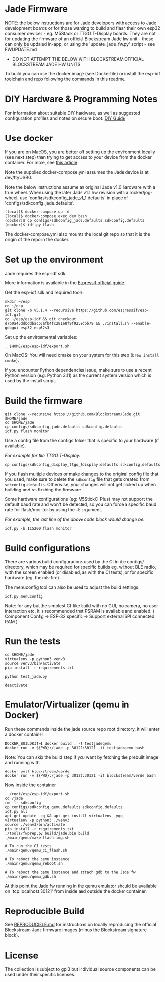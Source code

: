 # Jade Firmware

NOTE: the below instructions are for Jade developers with access to Jade development boards or for those wanting to build and flash their own esp32 consumer devices - eg. M5Stack or TTGO T-Display boards.
They are not for updating the firmware of an official Blockstream Jade hw unit - these can only be updated in-app, or using the 'update_jade_fw.py' script - see FWUPDATE.md

* DO NOT ATTEMPT THE BELOW WITH BLOCKSTREAM OFFICIAL BLOCKSTREAM JADE HW UNITS

To build you can use the docker image (see Dockerfile) or install the esp-idf toolchain and repo following the commands in this readme.

# DIY Hardware & Programming Notes
For information about suitable DIY hardware, as well as suggested configuration profiles and notes on secure boot.
[DIY Guide](./diy/)

# Use docker

If you are on MacOS, you are better off setting up the environment locally (see next step) than trying to get access to your device from the docker container. For more, see [this article](https://dev.to/rubberduck/using-usb-with-docker-for-mac-3fdd).

Note the supplied docker-compose.yml assumes the Jade device is at
dev/ttyUSB0.

Note the below instructions assume an original Jade v1.0 hardware with a true wheel.
When using the later Jade v1.1 hw revision with a rocker/jog-wheel, use 'configs/sdkconfig_jade_v1_1.defaults' in place of 'configs/sdkconfig_jade.defaults'.
```
(local)$ docker-compose up -d
(local)$ docker-compose exec dev bash
(docker)$ cp configs/sdkconfig_jade.defaults sdkconfig.defaults
(docker)$ idf.py flash
```

The docker-compose.yml also mounts the local git repo so that it is the
origin of the repo in the docker.

# Set up the environment

Jade requires the esp-idf sdk.

More information is available in the [Espressif official guide](https://docs.espressif.com/projects/esp-idf/en/v5.1.4/esp32/get-started/index.html).

Get the esp-idf sdk and required tools:

```
mkdir ~/esp
cd ~/esp
git clone -b v5.1.4 --recursive https://github.com/espressif/esp-idf.git
cd ~/esp/esp-idf && git checkout d7b0a45ddbddbac53afb4fc28168f9f9259dbb79 && ./install.sh --enable-gdbgui esp32 esp32s3
```

Set up the environmental variables:

```
. $HOME/esp/esp-idf/export.sh
```

On MacOS: You will need cmake on your system for this step (`brew install cmake`).

If you encounter Python dependencies issue, make sure to use a recent Python version (e.g. Python 3.11) as the current system version which is used by the install script.

# Build the firmware

```
git clone --recursive https://github.com/Blockstream/Jade.git $HOME/jade
cd $HOME/jade
cp configs/sdkconfig_jade.defaults sdkconfig.defaults
idf.py flash monitor
```
Use a config file from the configs folder that is specific to your hardware (if available).

_For example for the TTGO T-Display:_
```
cp configs/sdkconfig_display_ttgo_tdisplay.defaults sdkconfig.defaults
```

If you flash multiple devices or make changes to the original config file that you used, make sure to delete the `sdkconfig` file that gets created from `sdkconfig.defaults`. Otherwise, your changes will not get picked up when building and re-flashing the firmware.

Some hardware configurations (eg: M5StickC-Plus) may not support the default baud rate and won't be detected, so you can force a specific baud rate for flash/monitor by using the `-b` argument.

_For example, the last line of the above code block would change be:_
```
idf.py -b 115200 flash monitor
```

# Build configurations

There are various build configurations used by the CI in the configs/ directory, which may be required for specific builds eg. without BLE radio, with the screen enabled (or disabled, as with the CI tests), or for specific hardware (eg. the m5-fire).

The menuconfig tool can also be used to adjust the build settings.

```
idf.py menuconfig
```
Note: for any but the simplest CI-like build with no GUI, no camera, no user-interaction etc. it is recommended that PSRAM is available and enabled.  ( Component Config -> ESP-32 specific -> Support external SPI connected RAM )

# Run the tests

```
cd $HOME/jade
virtualenv -p python3 venv3
source venv3/bin/activate
pip install -r requirements.txt

python test_jade.py

deactivate
```

# Emulator/Virtualizer (qemu in Docker)

Run these commands inside the jade source repo root directory, it will enter a docker container

```
DOCKER_BUILDKIT=1 docker build . -t testjadeqemu
docker run -v ${PWD}:/jade -p 30121:30121 -it testjadeqemu bash
```

Note: You can skip the build step if you want by fetching the prebuilt image and running with

```
docker pull blockstream/verde
docker run -v ${PWD}:/jade -p 30121:30121 -it blockstream/verde bash
```

Now inside the container

```
. /root/esp/esp-idf/export.sh
cd /jade
rm -fr sdkconfig
cp configs/sdkconfig_qemu.defaults sdkconfig.defaults
idf.py all
apt-get update -qq && apt-get install virtualenv -yqq
virtualenv -p python3 ./venv3
source ./venv3/bin/activate
pip install -r requirements.txt
./tools/fwprep.py build/jade.bin build
./main/qemu/make-flash-img.sh

# To run the CI tests
./main/qemu/qemu_ci_flash.sh

# To reboot the qemu instance
./main/qemu/qemu_reboot.sh

# To reboot the qemu instance and attach gdb to the Jade fw
./main/qemu/qemu_gdb.sh

```
At this point the Jade fw running in the qemu emulator should be available on 'tcp:localhost:30121' from inside and outside the docker container.

# Reproducible Build

See [REPRODUCIBLE.md](./REPRODUCIBLE.md) for instructions on locally reproducing the official Blockstream Jade firmware images (minus the Blockstream signature block).

# License

The collection is subject to gpl3 but individual source components can be used under their specific licenses.
